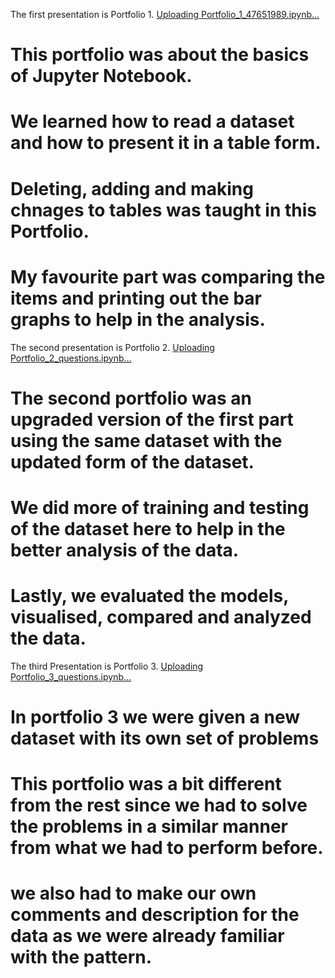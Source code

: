 The first presentation is Portfolio 1. [Uploading Portfolio_1_47651989.ipynb…]()
# This portfolio was about the basics of Jupyter Notebook.
# We learned how to read a dataset and how to present it in a table form.
# Deleting, adding and making chnages to tables was taught in this Portfolio.
# My favourite part was comparing the items and printing out the bar graphs to help in the analysis.

The second presentation is Portfolio 2. [Uploading Portfolio_2_questions.ipynb…]()
# The second portfolio was an upgraded version of the first part using the same dataset with the updated form of the dataset.
# We did more of training and testing of the dataset here to help in the better analysis of the data.
# Lastly, we evaluated the models, visualised, compared and analyzed the data.

The third Presentation is Portfolio 3. [Uploading Portfolio_3_questions.ipynb…]()
# In portfolio 3 we were given a new dataset with its own set of problems
# This portfolio was a bit different from the rest since we had to solve the problems in a similar manner from what we had to perform before.
# we also had to make our own comments and description for the data as we were already familiar with the pattern.
